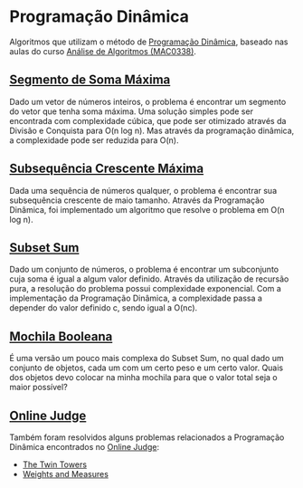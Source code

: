 # Programação Dinâmica

Algoritmos que utilizam o método de [Programação Dinâmica](https://pt.wikipedia.org/wiki/Programa%C3%A7%C3%A3o_din%C3%A2mica), baseado nas aulas do curso [Análise de Algoritmos (MAC0338)](https://www.ime.usp.br/~pf/analise_de_algoritmos/aulas/dynamic-programming.html).

## [Segmento de Soma Máxima](https://www.ime.usp.br/~pf/analise_de_algoritmos/aulas/max-sum-segment.html)

Dado um vetor de números inteiros, o problema é encontrar um segmento do vetor que tenha soma máxima. Uma solução simples pode ser encontrada com complexidade cúbica, que pode ser otimizado através da Divisão e Conquista para O(n log n). Mas através da programação dinâmica, a complexidade pode ser reduzida para O(n).

## [Subsequência Crescente Máxima](https://www.ime.usp.br/~pf/analise_de_algoritmos/aulas/sscm.html)

Dada uma sequência de números qualquer, o problema é encontrar sua subsequência crescente de maio tamanho. Através da Programação Dinâmica, foi implementado um algoritmo que resolve o problema em O(n log n).

## [Subset Sum](https://www.ime.usp.br/~pf/analise_de_algoritmos/aulas/mochila-subsetsum.html)

Dado um conjunto de números, o problema é encontrar um subconjunto cuja soma é igual a algum valor definido. Através da utilização de recursão pura, a resolução do problema possui complexidade exponencial. Com a implementação da Programação Dinâmica, a complexidade passa a depender do valor definido c, sendo igual a O(nc).

## [Mochila Booleana](https://www.ime.usp.br/~pf/analise_de_algoritmos/aulas/mochila-bool.html)

É uma versão um pouco mais complexa do Subset Sum, no qual dado um conjunto de objetos, cada um com um certo peso e um certo valor. Quais dos objetos devo colocar na minha mochila para que o valor total seja o maior possível?

## [Online Judge](https://onlinejudge.org/index.php)

Também foram resolvidos alguns problemas relacionados a Programação Dinâmica encontrados no [Online Judge](https://onlinejudge.org/index.php):

- [The Twin Towers](https://onlinejudge.org/index.php?option=onlinejudge&Itemid=8&page=show_problem&problem=1007)
- [Weights and Measures](https://onlinejudge.org/index.php?option=com_onlinejudge&Itemid=8&page=show_problem&problem=1095)
